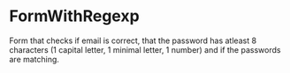 # FormWithRegexp
Form that checks if email is correct, that the password has atleast 8 characters (1 capital letter, 1 minimal letter, 1 number) and if the passwords are matching.
